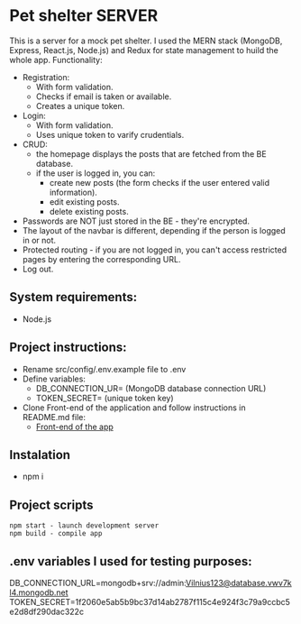 # Pet shelter SERVER
This is a server for a mock pet shelter. I used the MERN stack (MongoDB, Express, React.js, Node.js) and Redux for state management to huild the whole app. Functionality:
  * Registration:
    * With form validation.
    * Checks if email is taken or available. 
    * Creates a unique token.
  * Login:
    * With form validation.
    * Uses unique token to varify crudentials.
  * CRUD:
    * the homepage displays the posts that are fetched from the BE database.
    * if the user is logged in, you can:
      * create new posts (the form checks if the user entered valid information).
      * edit existing posts.
      * delete existing posts.
  * Passwords are NOT just stored in the BE - they're encrypted.
  * The layout of the navbar is different, depending if the person is logged in or not. 
  * Protected routing - if you are not logged in, you can't access restricted pages by entering the corresponding URL. 
  * Log out.

## System requirements:

  *  Node.js

## Project instructions:
  *  Rename src/config/.env.example file to .env
  * Define variables:
    * DB_CONNECTION_UR= (MongoDB database connection URL)
    * TOKEN_SECRET= (unique token key)
  * Clone Front-end of the application and follow instructions in README.md file: 
      * [Front-end of the app](https://github.com/ARumiancev/PetShelter-FE)

## Instalation
  *  npm i

## Project scripts

    npm start - launch development server
    npm build - compile app

## .env variables I used for testing purposes:

DB_CONNECTION_URL=mongodb+srv://admin:Vilnius123@database.vwv7kl4.mongodb.net
TOKEN_SECRET=1f2060e5ab5b9bc37d14ab2787f115c4e924f3c79a9ccbc5e2d8df290dac322c